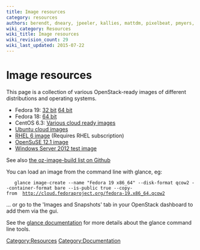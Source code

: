 ```yaml
---
title: Image resources
category: resources
authors: berendt, dneary, jpeeler, kallies, mattdm, pixelbeat, pmyers, rbowen, rdo
wiki_category: Resources
wiki_title: Image resources
wiki_revision_count: 29
wiki_last_updated: 2015-07-22
---
```


# Image resources

This page is a collection of various OpenStack-ready images of different distributions and operating systems.

*   Fedora 19: [32 bit](http://cloud.fedoraproject.org/fedora-latest.i386.qcow2) [64 bit](//download.fedoraproject.org/pub/fedora/linux/releases/19/Images/x86_64/Fedora-x86_64-19-20130627-sda.qcow2)
*   Fedora 18: [64 bit](http://cloud.fedoraproject.org/fedora-19.x86_64.qcow2)
*   CentOS 6.3: [Various cloud ready images](//wiki.centos.org/Cloud/OpenNebula)
*   [Ubuntu cloud images](//cloud-images.ubuntu.com/)
*   [RHEL 6 image](https://rhn.redhat.com/rhn/software/channel/downloads/Download.do?cid=16952) (Requires RHEL subscription)
*   [OpenSuSE 12.1 image](http://susestudio.com/a/YRUrwO/testing-instance-for-openstack-opensuse-121)
*   [Windows Server 2012 test image](http://www.cloudbase.it/ws2012/)

See also [the oz-image-build list on Github](https://github.com/rackerjoe/oz-image-build)

You can load an image from the command line with glance, eg:

`   glance image-create --name "Fedora 19 x86_64" --disk-format qcow2 --container-format bare --is-public true --copy-from  `[`http://cloud.fedoraproject.org/fedora-19.x86_64.qcow2`](http://cloud.fedoraproject.org/fedora-19.x86_64.qcow2)

... or go to the 'Images and Snapshots' tab in your OpenStack dashboard to add them via the gui.

See the [glance documentation](http://docs.openstack.org/trunk/openstack-compute/admin/content/adding-images.html) for more details about the glance command line tools.

<Category:Resources> <Category:Documentation>
